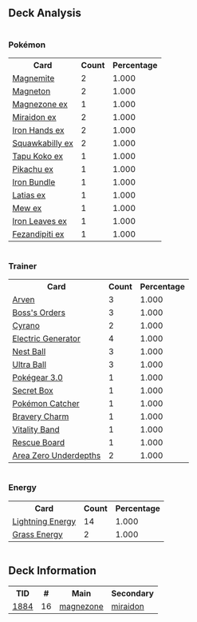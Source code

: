 
## Deck Analysis

<div style="display: flex; flex-wrap: wrap;">
<div style="flex: 1; margin-right: 10px;">
<h3>Pokémon</h3><table><tr><th>Card</th><th>Count</th><th>Percentage</th></tr><tr><td rowspan='1'><a href='https://limitlesstcg.com/cards/SSP/58'>Magnemite</a></td><td>2</td><td>1.000</td></tr><tr><td rowspan='1'><a href='https://limitlesstcg.com/cards/SSP/59'>Magneton</a></td><td>2</td><td>1.000</td></tr><tr><td rowspan='1'><a href='https://limitlesstcg.com/cards/SVI/65'>Magnezone ex</a></td><td>1</td><td>1.000</td></tr><tr><td rowspan='1'><a href='https://limitlesstcg.com/cards/SVI/81'>Miraidon ex</a></td><td>2</td><td>1.000</td></tr><tr><td rowspan='1'><a href='https://limitlesstcg.com/cards/PAR/70'>Iron Hands ex</a></td><td>2</td><td>1.000</td></tr><tr><td rowspan='1'><a href='https://limitlesstcg.com/cards/PAL/169'>Squawkabilly ex</a></td><td>2</td><td>1.000</td></tr><tr><td rowspan='1'><a href='https://limitlesstcg.com/cards/PAR/68'>Tapu Koko ex</a></td><td>1</td><td>1.000</td></tr><tr><td rowspan='1'><a href='https://limitlesstcg.com/cards/SSP/57'>Pikachu ex</a></td><td>1</td><td>1.000</td></tr><tr><td rowspan='1'><a href='https://limitlesstcg.com/cards/PAR/56'>Iron Bundle</a></td><td>1</td><td>1.000</td></tr><tr><td rowspan='1'><a href='https://limitlesstcg.com/cards/SSP/76'>Latias ex</a></td><td>1</td><td>1.000</td></tr><tr><td rowspan='1'><a href='https://limitlesstcg.com/cards/MEW/151'>Mew ex</a></td><td>1</td><td>1.000</td></tr><tr><td rowspan='1'><a href='https://limitlesstcg.com/cards/TEF/25'>Iron Leaves ex</a></td><td>1</td><td>1.000</td></tr><tr><td rowspan='1'><a href='https://limitlesstcg.com/cards/SFA/38'>Fezandipiti ex</a></td><td>1</td><td>1.000</td></tr></table>
</div><div style='flex: 1; margin-right: 10px;'><h3>Trainer</h3><table><tr><th>Card</th><th>Count</th><th>Percentage</th></tr><tr><td rowspan='1'><a href='https://limitlesstcg.com/cards/OBF/186'>Arven</a></td><td>3</td><td>1.000</td></tr><tr><td rowspan='1'><a href='https://limitlesstcg.com/cards/PAL/172'>Boss's Orders</a></td><td>3</td><td>1.000</td></tr><tr><td rowspan='1'><a href='https://limitlesstcg.com/cards/SSP/170'>Cyrano</a></td><td>2</td><td>1.000</td></tr><tr><td rowspan='1'><a href='https://limitlesstcg.com/cards/SVI/170'>Electric Generator</a></td><td>4</td><td>1.000</td></tr><tr><td rowspan='1'><a href='https://limitlesstcg.com/cards/SVI/181'>Nest Ball</a></td><td>3</td><td>1.000</td></tr><tr><td rowspan='1'><a href='https://limitlesstcg.com/cards/SVI/196'>Ultra Ball</a></td><td>3</td><td>1.000</td></tr><tr><td rowspan='1'><a href='https://limitlesstcg.com/cards/SVI/186'>Pokégear 3.0</a></td><td>1</td><td>1.000</td></tr><tr><td rowspan='1'><a href='https://limitlesstcg.com/cards/TWM/163'>Secret Box</a></td><td>1</td><td>1.000</td></tr><tr><td rowspan='1'><a href='https://limitlesstcg.com/cards/SVI/187'>Pokémon Catcher</a></td><td>1</td><td>1.000</td></tr><tr><td rowspan='1'><a href='https://limitlesstcg.com/cards/PAL/173'>Bravery Charm</a></td><td>1</td><td>1.000</td></tr><tr><td rowspan='1'><a href='https://limitlesstcg.com/cards/SVI/197'>Vitality Band</a></td><td>1</td><td>1.000</td></tr><tr><td rowspan='1'><a href='https://limitlesstcg.com/cards/TEF/159'>Rescue Board</a></td><td>1</td><td>1.000</td></tr><tr><td rowspan='1'><a href='https://limitlesstcg.com/cards/SCR/131'>Area Zero Underdepths</a></td><td>2</td><td>1.000</td></tr></table>
</div><div style='flex: 1; margin-right: 10px;'><h3>Energy</h3><table><tr><th>Card</th><th>Count</th><th>Percentage</th></tr><tr><td rowspan='1'><a href='https://limitlesstcg.com/cards/SVE/12'>Lightning Energy</a></td><td>14</td><td>1.000</td></tr><tr><td rowspan='1'><a href='https://limitlesstcg.com/cards/SVE/9'>Grass Energy</a></td><td>2</td><td>1.000</td></tr></table>
</div></div>

## Deck Information

<table>
<tr><th>TID</th><th>#</th><th>Main</th><th>Secondary</th></tr>
<tr><td><a href='https://limitlesstcg.com/tournaments/jp/1884'>1884</a></td><td>16</td><td><a href='https://limitlesstcg.com/decks/list/jp/28001'>magnezone</a></td><td><a href='https://limitlesstcg.com/decks/list/jp/28001'>miraidon</a></td></tr></table>
